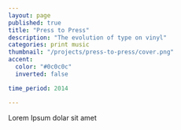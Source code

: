 ```yaml
---
layout: page
published: true
title: "Press to Press"
description: "The evolution of type on vinyl"
categories: print music
thumbnail: "/projects/press-to-press/cover.png"
accent:
  color: "#0c0c0c"
  inverted: false

time_period: 2014

---
```


Lorem Ipsum dolar sit amet
